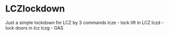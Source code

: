 # LCZlockdown
Just a simple lockdown for LCZ by 3 commands
lcze - lock lift in LCZ
lczd - lock doors in lcz
lczg - GAS
